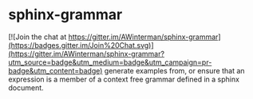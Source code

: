 # sphinx-grammar

[![Join the chat at https://gitter.im/AWinterman/sphinx-grammar](https://badges.gitter.im/Join%20Chat.svg)](https://gitter.im/AWinterman/sphinx-grammar?utm_source=badge&utm_medium=badge&utm_campaign=pr-badge&utm_content=badge)
generate examples from, or ensure that an expression is a member of a context free grammar defined in a sphinx document.
